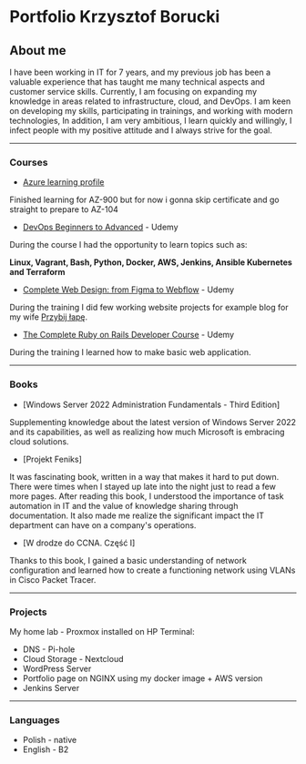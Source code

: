 # Portfolio Krzysztof Borucki

## **About me**

I have been working in IT for 7 years, and my previous job has been a valuable experience that has taught me many technical aspects and customer service skills. Currently, I am focusing on expanding my knowledge in areas related to infrastructure, cloud, and DevOps. I am keen on developing my skills, participating in trainings, and working with modern technologies, In addition, I am very ambitious, I learn quickly and willingly, I infect people with my positive attitude and I always strive for the goal.
__________________________________________
 
### **Courses**

* [Azure learning profile](https://learn.microsoft.com/en-gb/users/krzysztofborucki-7208)

Finished learning for AZ-900 but for now i gonna skip certificate and go straight to prepare to AZ-104 

* [DevOps Beginners to Advanced](https://udemy-certificate.s3.amazonaws.com/pdf/UC-3638a5d6-95e5-4429-9dab-1d0db86dac4b.pdf) - Udemy

During the course I had the opportunity to learn topics such as:

**Linux, Vagrant, Bash, Python, Docker, AWS, Jenkins, Ansible Kubernetes and Terraform**

* [Complete Web Design: from Figma to Webflow](https://udemy-certificate.s3.amazonaws.com/pdf/UC-241f4047-c8f8-4ea8-892b-1ad413e9d7db.pdf) - Udemy

During the training I did few working website projects for example blog for my wife [Przybij łapę](https://l.facebook.com/l.php?u=https%3A%2F%2Fprzybij-lape.webflow.io%2F&h=AT1Tqa-2T3p_nb3PPAR5tbDa63Ke1-YTcSM-LpMk7DYuwt6xganXvm_OI7OQWzd1tSr-vdSLtT_kqbQt4AJbV9hMZEjJcictIy06oOAnVtwby0NEadUCR8OuGodt2u12X5Q9WKPgiRBaak3DKKBOKA).

* [The Complete Ruby on Rails Developer Course](https://udemy-certificate.s3.amazonaws.com/pdf/UC-deb6c4ef-55a7-44da-977c-20d2f2c7a12d.pdf) - Udemy

During the training I learned how to make basic web application.

__________________________________________

### **Books**

* [Windows Server 2022 Administration Fundamentals - Third Edition]

Supplementing knowledge about the latest version of Windows Server 2022 and its capabilities, as well as realizing how much Microsoft is embracing cloud solutions.

* [Projekt Feniks]

It was fascinating book, written in a way that makes it hard to put down. There were times when I stayed up late into the night just to read a few more pages. After reading this book, I understood the importance of task automation in IT and the value of knowledge sharing through documentation. It also made me realize the significant impact the IT department can have on a company's operations.

* [W drodze do CCNA. Część I]

Thanks to this book, I gained a basic understanding of network configuration and learned how to create a functioning network using VLANs in Cisco Packet Tracer.

__________________________________________

### **Projects**

My home lab - Proxmox installed on HP Terminal:
* DNS - Pi-hole
* Cloud Storage - Nextcloud
* WordPress Server
* Portfolio page on NGINX using my docker image + AWS version
* Jenkins Server

__________________________________________

### **Languages**

* Polish - native
* English - B2
